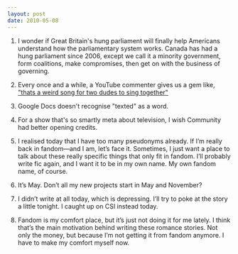 ```yaml
---
layout: post
date: 2010-05-08
---
```


1. I wonder if Great Britain's hung parliament will finally help Americans understand how the parliamentary system works. Canada has had a hung parliament since 2006, except we call it a minority government, form coalitions, make compromises, then get on with the business of governing. 

2. Every once and a while, a YouTube commenter gives us a gem like, ["thats a weird song for two dudes to sing together"](https://www.youtube.com/watch?v=48Qg4cqK1UI) 

3. Google Docs doesn't recognise "texted" as a word.

4. For a show that's so smartly meta about television, I wish Community had better opening credits. 

5. I realised today that I have too many pseudonyms already. If I’m really back in fandom—and I am, let’s face it. Sometimes, I just want a place to talk about these really specific things that only fit in fandom. I’ll probably write fic again, and I want it to be in my own name. My own fandom name, of course.

6. It’s May. Don’t all my new projects start in May and November?

7. I didn’t write at all today, which is depressing. I’ll try to poke at the story a little tonight. I caught up on CSI instead today.

8. Fandom is my comfort place, but it’s just not doing it for me lately. I think that’s the main motivation behind writing these romance stories. Not only the money, but because I’m not getting it from fandom anymore. I have to make my comfort myself now.
